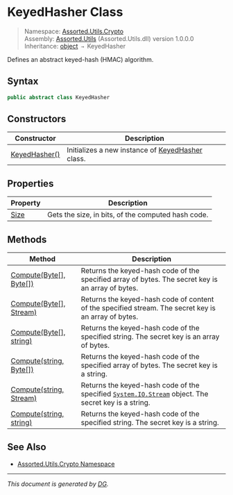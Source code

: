 ﻿# KeyedHasher Class

> Namespace: [Assorted.Utils.Crypto](index.md#assortedutilscrypto-namespace)\
> Assembly: [Assorted.Utils](index.md) (Assorted.Utils.dll) version 1.0.0.0\
> Inheritance: [object](https://docs.microsoft.com/en-us/dotnet/api/system.object) `→` KeyedHasher

Defines an abstract keyed-hash (HMAC) algorithm.

## Syntax

```csharp
public abstract class KeyedHasher
```

## Constructors

Constructor | Description
--- | ---
[KeyedHasher()](Assorted.Utils.Crypto.KeyedHasher.-ctor.md) | Initializes a new instance of [KeyedHasher](Assorted.Utils.Crypto.KeyedHasher.md) class.

## Properties

Property | Description
--- | ---
[Size](Assorted.Utils.Crypto.KeyedHasher.Size.md) | Gets the size, in bits, of the computed hash code.

## Methods

Method | Description
--- | ---
[Compute(Byte[], Byte[])](Assorted.Utils.Crypto.KeyedHasher.Compute.md#computebyte-byte) | Returns the keyed-hash code of the specified array of bytes. The secret key is an array of bytes.
[Compute(Byte[], Stream)](Assorted.Utils.Crypto.KeyedHasher.Compute.md#computebyte-stream) | Returns the keyed-hash code of content of the specified stream. The secret key is an array of bytes.
[Compute(Byte[], string)](Assorted.Utils.Crypto.KeyedHasher.Compute.md#computebyte-string) | Returns the keyed-hash code of the specified string. The secret key is an array of bytes.
[Compute(string, Byte[])](Assorted.Utils.Crypto.KeyedHasher.Compute.md#computestring-byte) | Returns the keyed-hash code of the specified array of bytes. The secret key is a string.
[Compute(string, Stream)](Assorted.Utils.Crypto.KeyedHasher.Compute.md#computestring-stream) | Returns the keyed-hash code of the specified [`System.IO.Stream`](https://docs.microsoft.com/en-us/dotnet/api/system.io.stream) object. The secret key is a string.
[Compute(string, string)](Assorted.Utils.Crypto.KeyedHasher.Compute.md#computestring-string) | Returns the keyed-hash code of the specified string. The secret key is a string.

## See Also

- [Assorted.Utils.Crypto Namespace](index.md#assortedutilscrypto-namespace)

---

_This document is generated by [DG](https://github.com/Khojasteh/dg)._
